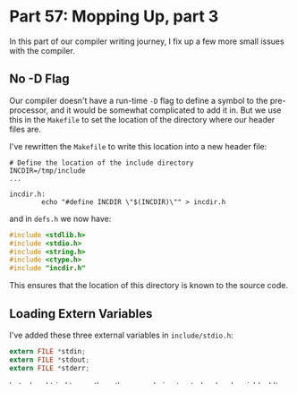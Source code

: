 # Part 57: Mopping Up, part 3

In this part of our compiler writing journey, I fix up a few more small
issues with the compiler.

## No -D Flag

Our compiler doesn't have a run-time `-D` flag to define a symbol to the
pre-processor, and it would be somewhat complicated to add it in. But we
use this in the `Makefile` to set the location of the directory where
our header files are.

I've rewritten the `Makefile` to write this location into a new header
file:

```
# Define the location of the include directory
INCDIR=/tmp/include
...

incdir.h:
        echo "#define INCDIR \"$(INCDIR)\"" > incdir.h
```

and in `defs.h` we now have:

```c
#include <stdlib.h>
#include <stdio.h>
#include <string.h>
#include <ctype.h>
#include "incdir.h"
```

This ensures that the location of this directory is known to the source
code.

## Loading Extern Variables

I've added these three external variables in `include/stdio.h`:

```c
extern FILE *stdin;
extern FILE *stdout;
extern FILE *stderr;
```

but when I tried to use them they were being treated as local variables!
It turns out my logic to choose a global variable was wrong. In
`genAST()` in `gen.c`, we now have:

```c
    case A_IDENT:
      // Load our value if we are an rvalue
      // or we are being dereferenced
      if (n->rvalue || parentASTop == A_DEREF) {
        if (n->sym->class == C_GLOBAL || n->sym->class == C_STATIC
            || n->sym->class == C_EXTERN) {
          return (cgloadglob(n->sym, n->op));
        } else {
          return (cgloadlocal(n->sym, n->op));
        }
```

with the `C_EXTERN` alternative being added.

## Problems with the Pratt Parser

Way back in part 3 of this journey, I introduced the
[Pratt parser](https://en.wikipedia.org/wiki/Pratt_parser)
which has a table of precedence values associated with each token.
We've been using it ever since as it works.

However, I've introduced tokens that don't get parsed
by the Pratt parser: prefix operators, postfix operators, casts,
array element access etc. And along the way I broke the chain that
ensures the Pratt parser knows the precedence of the previous operator
token.

Here is the basic Pratt algorihm again, as shown by the code in
`binexpr()` in `expr.c`:

```c
  // Get the tree on the left.
  // Fetch the next token at the same time.
  left = prefix();
  tokentype = Token.token;

  // While the precedence of this token is more than that of the
  // previous token precedence, or it's right associative and
  // equal to the previous token's precedence
  while ((op_precedence(tokentype) > ptp) ||
         (rightassoc(tokentype) && op_precedence(tokentype) == ptp)) {
    // Fetch in the next integer literal
    scan(&Token);

    // Recursively call binexpr() with the
    // precedence of our token to build a sub-tree
    right = binexpr(OpPrec[tokentype]);

    // Join that sub-tree with ours (code not given)

    // Update the details of the current token.
    // Leave the loop if a terminating token (code not given)
    tokentype = Token.token;
  }

  // Return the tree we have when the precedence
  // is the same or lower
  return (left);
```

We must ensure that `binexpr()` gets called with the precedence of
the previous token. Now let's look at how this got broken.

Consider this expression that checks if three pointers are valid:

```c
  if (a == NULL || b == NULL || c == NULL)
```

The `==` operator has higher precedence that the `||` operator, so the
Pratt parser should treat this the same as:

```c
  if ((a == NULL) || (b == NULL) || (c == NULL))
```

Now, NULL is defined as this expression, and it includes a cast:

```c
#define NULL (void *)0
```

So let's look at the call chain of the IF line above:

 + `binexpr(0)` is called from `if_statement()`
 + `binexpr(0)` parses the `==` (which has precedence 40) and
    calls `binexpr(40)`
 + `binexpr(40)` calls `prefix()`
 + `prefix()` calls `postfix()`
 + `postfix()` calls `primary()`
 + `primary()` sees the left parenthesis at the start of the `(void *)0`
    and calls `paren_expression()`
 + `paren_expression()` sees the `void` token and calls
   `parse_cast()`. Once the cast is parsed, it calls `binexpr(0)` to
    parse the `0`.

And that's the problem. The value of NULL, i.e. `0` should still be
at precedence level 40, but `paren_expression()` just reset it back to
zero.

This means that we will now parse `NULL || b`, making an AST tree out of
it instead of parsing `a == NULL` and building that AST tree.

The solution is to ensure that the previous token precedence is passed
through the call chain all the way from `binexpr()` up to 
`paren_expression()`. This means that:

 + `prefix()`, `postfix()`, `primary()` and `paren_expression()`

all now take an `int ptp` argument and this is passed on.

The program `tests/input143.c` checks that this change now works
for `if (a==NULL || b==NULL || c==NULL)`.

## Pointers, `+=` and `-=`

A while back, I realised that if we were adding an integer value to a
pointer, we needed to scale the integer by the type size that the pointer
points at. For example:

```c
int list[]= {3, 5, 7, 9, 11, 13, 15};
int *lptr;

int main() {
  lptr= list;
  printf("%d\n", *lptr);
  lptr= lptr + 1; printf("%d\n", *lptr);
}
```

should print the value at the base of `list`, i.e. 3. The `lptr` should
be incremented by the *size* of `int`, i.e. 4, so that it now points at
the next element in the `list`.

Now, we do this for the `+` and `-` operators, but I forgot to implement
it for the `+=` and `-=` operators. Fortunately this was easy to fix.
At the bottom of `modify_type()` in `types.c`, we now have:

```c
  // We can scale only on add and subtract operations
  if (op == A_ADD || op == A_SUBTRACT ||
      op == A_ASPLUS || op == A_ASMINUS) {

    // Left is int type, right is pointer type and the size
    // of the original type is >1: scale the left
    if (inttype(ltype) && ptrtype(rtype)) {
      rsize = genprimsize(value_at(rtype));
      if (rsize > 1)
        return (mkastunary(A_SCALE, rtype, rctype, tree, NULL, rsize));
      else
        return (tree);          // Size 1, no need to scale
    }
  }
```

You can see I've added A_ASPLUS and A_ASMINUS to the list of operations
where we can scale an int value.

## Conclusion and What's Next

That's enough mopping up for now. When I fixed up the `+=` and `-=` problem,
it highlighted a big issue with the `++` and `--` operators (prefix and
postfix) as applied to pointers.

In the next part of our compiler writing journey, I will tackle this issue. [Next step](58-Ptr_Increments.md)
